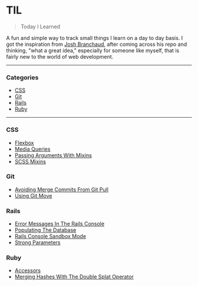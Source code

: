 # TIL

> Today I Learned

A fun and simple way to track small things I learn on a day to day basis. I got the inspiration from [Josh Branchaud](https://github.com/jbranchaud/til), after coming across his repo and thinking, "what a great idea," especially for someone like myself, that is fairly new to the world of web development.

---

### Categories
* [CSS](#css)
* [Git](#git)
* [Rails](#rails)
* [Ruby](#ruby)

---
### CSS
- [Flexbox](css/flexbox.md)
- [Media Queries](css/media-queries.md)
- [Passing Arguments With Mixins](css/passing-arguments-with-mixins.md)
- [SCSS Mixins](css/scss-mixins.md)

### Git
- [Avoiding Merge Commits From Git Pull](git/avoiding-merge-commits-from-git-pull.md)
- [Using Git Move](git/git-move.md)

### Rails
- [Error Messages In The Rails Console](rails/error-messages-in-the-rails-console.md)
- [Populating The Database](rails/populating-the-database.md)
- [Rails Console Sandbox Mode](rails/rails-console-sandbox-mode.md)
- [Strong Parameters](rails/strong-parameters.md)

### Ruby

- [Accessors](ruby/accessors.md)
- [Merging Hashes With The Double Splat Operator](ruby/merging-hashes-with-the-double-splat-operator.md)

